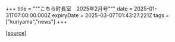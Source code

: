 +++
title = """こちら町長室　2025年2月号"""
date = 2025-01-31T07:00:00.000Z
expiryDate = 2025-03-07T01:43:27.221Z
tags = ["kuriyama","news"]
+++


[[source]](https://www.town.kuriyama.hokkaido.jp/site/mayor/30275.html)
